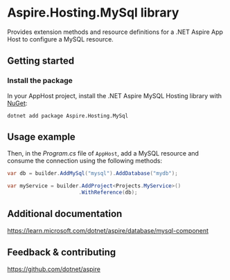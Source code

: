 # Aspire.Hosting.MySql library

Provides extension methods and resource definitions for a .NET Aspire App Host to configure a MySQL resource.

## Getting started

### Install the package

In your AppHost project, install the .NET Aspire MySQL Hosting library with [NuGet](https://www.nuget.org):

```dotnetcli
dotnet add package Aspire.Hosting.MySql
```

## Usage example

Then, in the _Program.cs_ file of `AppHost`, add a MySQL resource and consume the connection using the following methods:

```csharp
var db = builder.AddMySql("mysql").AddDatabase("mydb");

var myService = builder.AddProject<Projects.MyService>()
                       .WithReference(db);
```

## Additional documentation
https://learn.microsoft.com/dotnet/aspire/database/mysql-component

## Feedback & contributing

https://github.com/dotnet/aspire

